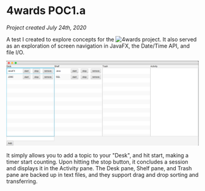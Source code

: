 # 4wards POC1.a
<i>Project created July 24th, 2020</i>

A test I created to explore concepts for the ![4wards project](https://github.com/tunepruner/4wards). It also served as an exploration of screen navigation in JavaFX, the Date/Time API, and file I/O. 

![this](ScreenShot.png)

It simply allows you to add a topic to your "Desk", and hit start, making a timer start counting. Upon hitting the stop button, it concludes a session and displays it in the Activity pane. The Desk pane, Shelf pane, and Trash pane are backed up in text files, and they support drag and drop sorting and transferring. 
